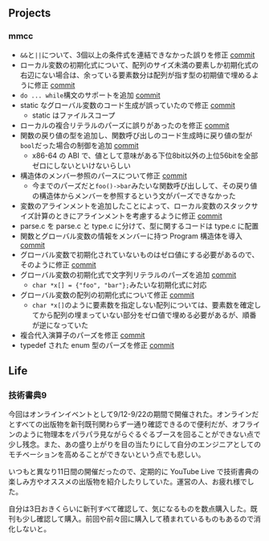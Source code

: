 ## Projects

### mmcc

- `&&`と`||`について、3個以上の条件式を連結できなかった誤りを修正 [commit](https://github.com/matsuyoshi30/mmcc/commit/0c6b88fdf6072452c24bb492b2eba02f8a918cd0)
- ローカル変数の初期化式について、配列のサイズ未満の要素しか初期化式の右辺にない場合は、余っている要素数分は配列が指す型の初期値で埋めるように修正 [commit](https://github.com/matsuyoshi30/mmcc/commit/31cc77ea348435e8d1cbd62097ff068c59dcee0f)
- `do ... while`構文のサポートを追加 [commit](https://github.com/matsuyoshi30/mmcc/commit/e93e9e73d725ac45f63845e7fbc6775ed0543a58)
- static なグローバル変数のコード生成が誤っていたので修正 [commit](https://github.com/matsuyoshi30/mmcc/commit/891f676e00c054ff707459f92ae5abd586393f98)
  - static はファイルスコープ
- ローカルの複合リテラルのパーズに誤りがあったのを修正 [commit](https://github.com/matsuyoshi30/mmcc/commit/bfecf0e51b6596dba80d376f9eae4b4bba6b3942)
- 関数の戻り値の型を追加し、関数呼び出しのコード生成時に戻り値の型が`bool`だった場合の制御を追加 [commit](https://github.com/matsuyoshi30/mmcc/commit/f64587e24d543a7940b8d7d16335c05530632150)
  - x86-64 の ABI で、値として意味がある下位8bit以外の上位56bitを全部ゼロにしないといけないらしい
- 構造体のメンバー参照のパースについて修正 [commit](https://github.com/matsuyoshi30/mmcc/commit/1102ddd79c0f2734ad5f2ca9a2b02ce6b2bbcc55)
  - 今までのパーズだと`foo()->bar`みたいな関数呼び出しして、その戻り値の構造体からメンバーを参照するという文がパーズできなかった
- 変数のアラインメントを追加したことによって、ローカル変数のスタックサイズ計算のときにアラインメントを考慮するように修正 [commit](https://github.com/matsuyoshi30/mmcc/commit/a3c23fd5e8372b8047f4641b2fde2d87d35b1621)
- parse.c を parse.c と type.c に分けて、型に関するコードは type.c に配置
- 関数とグローバル変数の情報をメンバーに持つ Program 構造体を導入 [commit](https://github.com/matsuyoshi30/mmcc/commit/73658ab25c17c1e7d8ad153ed7214f3e7c5a347e)
- グローバル変数で初期化されていないものはゼロ値にする必要があるので、そのように修正 [commit](https://github.com/matsuyoshi30/mmcc/commit/939acb4b1513fcfbad3f7702e74aa3bf0387b51b)
- グローバル変数の初期化式で文字列リテラルのパーズを追加 [commit](https://github.com/matsuyoshi30/mmcc/commit/c78d20e993fb96e987764013bb10d07851f0008c)
  - `char *x[] = {"foo", "bar"};`みたいな初期化式に対応
- グローバル変数の配列の初期化式について修正 [commit](https://github.com/matsuyoshi30/mmcc/commit/f9f8eecb1ef3a3ab406942f300701206b405564f)
  - `char *x[]`のように要素数を指定しない配列については、要素数を確定してから配列の埋まっていない部分をゼロ値で埋める必要があるが、順番が逆になっていた
- 複合代入演算子のパーズを修正 [commit](https://github.com/matsuyoshi30/mmcc/commit/2726f9f08f876af5484fc889d5b012d7bd87eb89)
- typedef された enum 型のパーズを修正 [commit](https://github.com/matsuyoshi30/mmcc/commit/d52dabbe08dce786ef7c9dedbf962a82119b4fa7)

## Life

### 技術書典9

今回はオンラインイベントとして9/12-9/22の期間で開催された。オンラインだとすべての出版物を新刊既刊関わらず一通り確認できるので便利だが、オフラインのように物理本をパラパラ見ながらぐるぐるブースを回ることができない点で少し残念。また、あの盛り上がりを目の当たりにして自分のエンジニアとしてのモチベーションを高めることができないという点でも悲しい。

いつもと異なり11日間の開催だったので、定期的に YouTube Live で技術書典の楽しみ方やオススメの出版物を紹介したりしていた。運営の人、お疲れ様でした。

自分は3日おきくらいに新刊すべて確認して、気になるものを数点購入した。既刊も少し確認して購入。前回や前々回に購入して積まれているものもあるので消化しないと。
